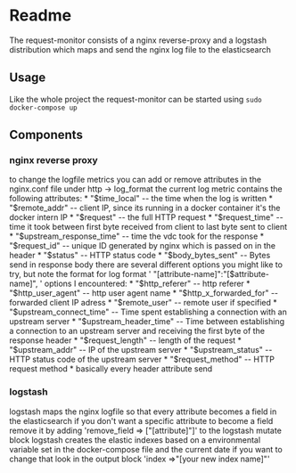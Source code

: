 # Readme
The request-monitor consists of a nginx reverse-proxy and a logstash distribution which maps and send the nginx log file to the elasticsearch 

## Usage
Like the whole project the request-monitor can be started using ```sudo docker-compose up ```

## Components

### nginx reverse proxy
to change the logfile metrics you can add or remove attributes in the nginx.conf file under http -> log_format 
the current log metric contains the following attributes:
	* "$time_local" -- the time when the log is written 
	* "$remote_addr" -- client IP, since its running in a docker container it's the docker intern IP
	* "$request" -- the full HTTP request
	* "$request_time" -- time it took between first byte received from client to last byte sent to client
	* "$upstream_response_time" -- time the vdc took for the response
	* "$request_id" -- unique ID generated by nginx which is passed on in the header
	* "$status" -- HTTP status code
	* "$body_bytes_sent" -- Bytes send in response body
there are several different options you might like to try, but note the format for log format ' "[attribute-name]":"[$attribute-name]", '
options I encountered:
	* "$http_referer" -- http referer
	* "$http_user_agent" -- http user agent name
	* "$http_x_forwarded_for" -- forwarded client IP adress 
	* "$remote_user" -- remote user if specified
	* "$upstream_connect_time" -- Time spent establishing a connection with an upstream server
	* "$upstream_header_time" -- Time between establishing a connection to an upstream server and receiving the first byte of the response header
	* "$request_length" -- length of the request
	* "$upstream_addr" -- IP of the upstream server
	* "$upstream_status" -- HTTP status code of the upstream server
	* "$request_method" -- HTTP request method
	* basically every header attribute send

### logstash
logstash maps the nginx logfile so that every attribute becomes a field in the elasticsearch
if you don't want a specific attribute to become a field remove it by adding  'remove_field => ["[attribute]"]' to the logstash mutate block
logstash creates the elastic indexes based on a environmental variable set in the docker-compose file and the current date if you want to change that look in the output block 'index =>"[your new index name]"'
	
